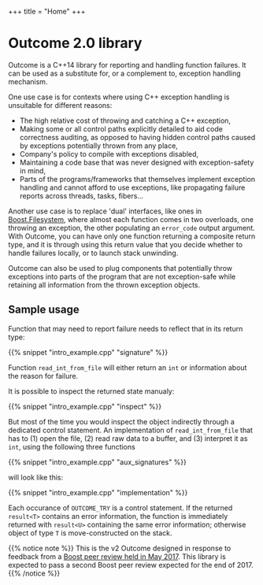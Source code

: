 +++
title = "Home"
+++

# Outcome 2.0 library

Outcome is a C++14 library for reporting and handling function failures.
It can be used as a substitute for, or a complement to, exception handling mechanism.

One use case is for contexts where using C++ exception handling is unsuitable for different reasons:

   - The high relative cost of throwing and catching a C++ exception,
   - Making some or all control paths explicitly detailed to aid code correctness auditing,
     as opposed to having hidden control paths caused by exceptions potentially thrown from any place,
   - Company's policy to compile with exceptions disabled,
   - Maintaining a code base that was never designed with exception-safety in mind,
   - Parts of the programs/frameworks that themselves implement exception handling and cannot
     afford to use exceptions, like propagating failure reports across threads, tasks, fibers...

Another use case is to replace 'dual' interfaces,
like ones in [Boost.Filesystem](http://www.boost.org/doc/libs/1_64_0/libs/filesystem/doc/index.htm), 
where almost each function comes in two overloads, one throwing an exception,
the other populating an `error_code` output argument. With Outcome, you can have only one function
returning a composite return type, and it is through using this return value that you decide whether
to handle failures locally, or to launch stack unwinding.

Outcome can also be used to plug components that potentially throw exceptions into parts of the program
that are not exception-safe while retaining all information from the thrown exception objects.


## Sample usage

Function that may need to report failure needs to reflect that in its return type:

{{% snippet "intro_example.cpp" "signature" %}}

Function `read_int_from_file` will either return an `int` or information about 
the reason for failure.

It is possible to inspect the returned state manualy:

{{% snippet "intro_example.cpp" "inspect" %}}

But most of the time you would inspect the object indirectly through a dedicated control statement. An implementation of `read_int_from_file` that has to (1) open the file, (2) read raw data to a buffer, and (3) interpret it as `int`, using the following three functions

{{% snippet "intro_example.cpp" "aux_signatures" %}}

will look like this:

{{% snippet "intro_example.cpp" "implementation" %}}

Each occurance of `OUTCOME_TRY` is a control statement. If the returned `result<T>` contains an error information, the function is immediately returned with `result<U>` containing the same error information; otherwise object of type `T` is move-constructed on the stack.

{{% notice note %}}
This is the v2 Outcome designed in response to feedback from a [Boost peer review held in
May 2017](https://lists.boost.org/boost-announce/2017/06/0510.php). This library
is expected to pass a second Boost peer review expected for the end of 2017.
{{% /notice %}}
